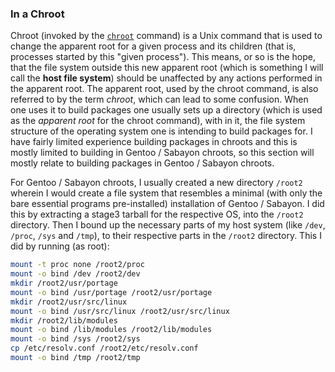 ### In a Chroot
Chroot (invoked by the [`chroot`](/man/chroot.1.html) command) is a Unix command that is used to change the apparent root for a given process and its children (that is, processes started by this "given process"). This means, or so is the hope, that the file system outside this new apparent root (which is something I will call the **host file system**) should be unaffected by any actions performed in the apparent root. The apparent root, used by the chroot command, is also referred to by the term *chroot*, which can lead to some confusion. When one uses it to build packages one usually sets up a directory (which is used as the *apparent root* for the chroot command), with in it, the file system structure of the operating system one is intending to build packages for. I have fairly limited experience building packages in chroots and this is mostly limited to building in Gentoo / Sabayon chroots, so this section will mostly relate to building packages in Gentoo / Sabayon chroots.

For Gentoo / Sabayon chroots, I usually created a new directory `/root2` wherein I would create a file system that resembles a minimal (with only the bare essential programs pre-installed) installation of Gentoo / Sabayon. I did this by extracting a stage3 tarball for the respective OS, into the `/root2` directory. Then I bound up the necessary parts of my host system (like `/dev`, `/proc`, `/sys` and `/tmp`), to their respective parts in the `/root2` directory. This I did by running (as root):

~~~ bash
mount -t proc none /root2/proc
mount -o bind /dev /root2/dev
mkdir /root2/usr/portage
mount -o bind /usr/portage /root2/usr/portage
mkdir /root2/usr/src/linux
mount -o bind /usr/src/linux /root2/usr/src/linux
mkdir /root2/lib/modules
mount -o bind /lib/modules /root2/lib/modules
mount -o bind /sys /root2/sys
cp /etc/resolv.conf /root2/etc/resolv.conf
mount -o bind /tmp /root2/tmp
~~~
